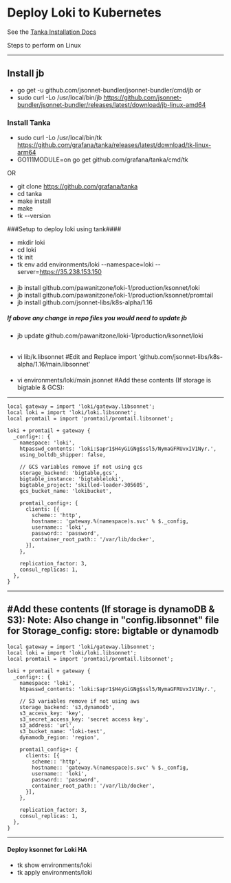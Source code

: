 # Deploy Loki to Kubernetes

See the [Tanka Installation Docs](../../docs/sources/installation/tanka.md)

Steps to perform on Linux 
_________

## Install jb 
- go get -u github.com/jsonnet-bundler/jsonnet-bundler/cmd/jb
or 
- sudo curl -Lo /usr/local/bin/jb https://github.com/jsonnet-bundler/jsonnet-bundler/releases/latest/download/jb-linux-amd64


### Install Tanka
- sudo curl -Lo /usr/local/bin/tk https://github.com/grafana/tanka/releases/latest/download/tk-linux-arm64
- GO111MODULE=on go get github.com/grafana/tanka/cmd/tk

OR 

- git clone https://github.com/grafana/tanka
- cd tanka
- make install
- make
- tk --version


###Setup to deploy loki using tank####

- mkdir loki
- cd loki
- tk init
- tk env add environments/loki --namespace=loki --server=https://35.238.153.150

#### 
- jb install github.com/pawanitzone/loki-1/production/ksonnet/loki
- jb install github.com/pawanitzone/loki-1/production/ksonnet/promtail
- jb install github.com/jsonnet-libs/k8s-alpha/1.16

##### If above any change in repo files you would need to update jb ######

- jb update github.com/pawanitzone/loki-1/production/ksonnet/loki
######

- vi lib/k.libsonnet
#Edit and Replace 
import 'github.com/jsonnet-libs/k8s-alpha/1.16/main.libsonnet'

####

- vi environments/loki/main.jsonnet
#Add these contents (If storage is bigtable & GCS):
-------
```jsonnet
local gateway = import 'loki/gateway.libsonnet';
local loki = import 'loki/loki.libsonnet';
local promtail = import 'promtail/promtail.libsonnet';

loki + promtail + gateway {
  _config+:: {
    namespace: 'loki',
    htpasswd_contents: 'loki:$apr1$H4yGiGNg$ssl5/NymaGFRUvxIV1Nyr.',
    using_boltdb_shipper: false,

    // GCS variables remove if not using gcs
    storage_backend: 'bigtable,gcs',
    bigtable_instance: 'bigtableloki',
    bigtable_project: 'skilled-loader-305605',
    gcs_bucket_name: 'lokibucket',

    promtail_config+: {
      clients: [{
        scheme:: 'http',
        hostname:: 'gateway.%(namespace)s.svc' % $._config,
        username:: 'loki',
        password:: 'password',
        container_root_path:: '/var/lib/docker',
      }],
    },

    replication_factor: 3,
    consul_replicas: 1,
  },
}
```
-------
#Add these contents (If storage is dynamoDB & S3):  Note: Also change in "config.libsonnet" file for Storage_config: store: bigtable or dynamodb
------------
```jsonnet
local gateway = import 'loki/gateway.libsonnet';
local loki = import 'loki/loki.libsonnet';
local promtail = import 'promtail/promtail.libsonnet';

loki + promtail + gateway {
  _config+:: {
    namespace: 'loki',
    htpasswd_contents: 'loki:$apr1$H4yGiGNg$ssl5/NymaGFRUvxIV1Nyr.',

    // S3 variables remove if not using aws
    storage_backend: 's3,dynamodb',
    s3_access_key: 'key',
    s3_secret_access_key: 'secret access key',
    s3_address: 'url',
    s3_bucket_name: 'loki-test',
    dynamodb_region: 'region',

    promtail_config+: {
      clients: [{
        scheme:: 'http',
        hostname:: 'gateway.%(namespace)s.svc' % $._config,
        username:: 'loki',
        password:: 'password',
        container_root_path:: '/var/lib/docker',
      }],
    },

    replication_factor: 3,
    consul_replicas: 1,
  },
}
```
------------
#### Deploy ksonnet for Loki HA

- tk show environments/loki
- tk apply environments/loki

